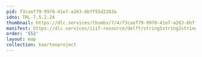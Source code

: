 ```yaml
---
pid: f3caef79-9970-41e7-a263-6bff55d2283a
idno: TRL-7.5.2.24
thumbnail: https://dlc.services/thumbs/7/4/f3caef79-9970-41e7-a263-6bff55d2283a/full/400,339/0/default.jpg
manifest: https://dlc.services/iiif-resource/delft/string1string2string3/kaartenproject-2007/TRL-7.5.2.24
order: '552'
layout: map
collection: kaartenproject
---
```

